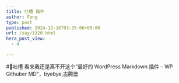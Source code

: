 ```yaml
---
title: 吐槽 插件
author: Feng
type: post
published: 2024-12-16T03:35:06+00:00
url: /say/1320.html
hera_post_view:
  - 4

---
```

#📢吐槽 看来我还是离不开这个“最好的 WordPress Markdown 插件 – WP Githuber MD”，byebye,古腾堡